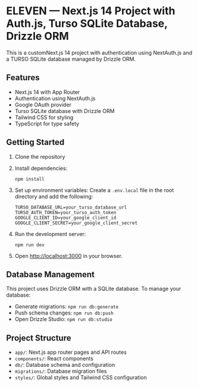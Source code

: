 # ELEVEN — Next.js 14 Project with Auth.js, Turso SQLite Database, Drizzle ORM

This is a customNext.js 14 project with authentication using NextAuth.js and a TURSO SQLite database managed by Drizzle ORM.

## Features

- Next.js 14 with App Router
- Authentication using NextAuth.js
- Google OAuth provider
- Turso SQLite database with Drizzle ORM
- Tailwind CSS for styling
- TypeScript for type safety

## Getting Started

1. Clone the repository
2. Install dependencies:
   ```
   npm install
   ```
3. Set up environment variables:
   Create a `.env.local` file in the root directory and add the following:
   ```
   TURSO_DATABASE_URL=your_turso_database_url
   TURSO_AUTH_TOKEN=your_turso_auth_token
   GOOGLE_CLIENT_ID=your_google_client_id
   GOOGLE_CLIENT_SECRET=your_google_client_secret
   ```

4. Run the development server:
   ```
   npm run dev
   ```

5. Open [http://localhost:3000](http://localhost:3000) in your browser.

## Database Management

This project uses Drizzle ORM with a SQLite database. To manage your database:

- Generate migrations: `npm run db:generate`
- Push schema changes: `npm run db:push`
- Open Drizzle Studio: `npm run db:studio`

## Project Structure

- `app/`: Next.js app router pages and API routes
- `components/`: React components
- `db/`: Database schema and configuration
- `migrations/`: Database migration files
- `styles/`: Global styles and Tailwind CSS configuration

